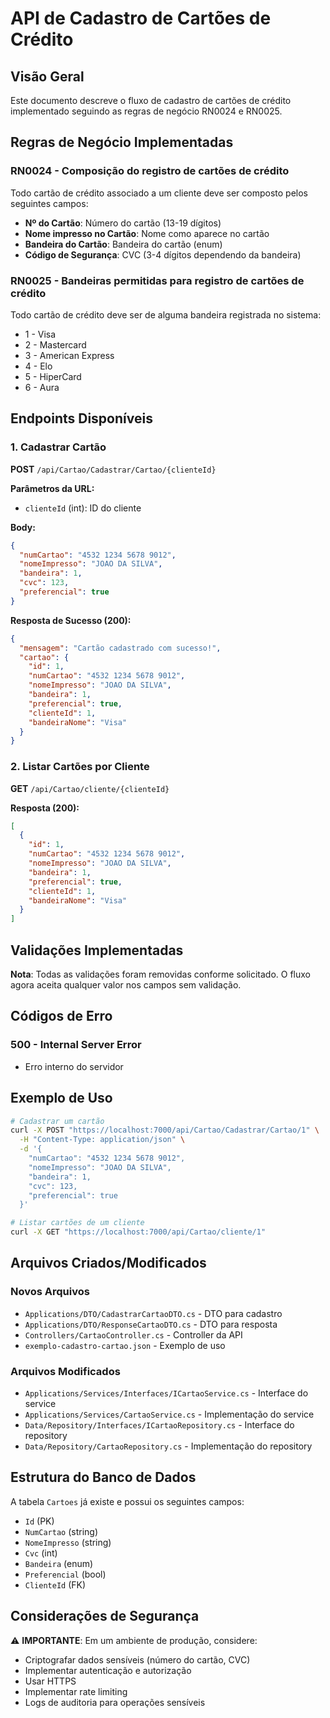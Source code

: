 # API de Cadastro de Cartões de Crédito

## Visão Geral

Este documento descreve o fluxo de cadastro de cartões de crédito implementado seguindo as regras de negócio RN0024 e RN0025.

## Regras de Negócio Implementadas

### RN0024 - Composição do registro de cartões de crédito
Todo cartão de crédito associado a um cliente deve ser composto pelos seguintes campos:
- **Nº do Cartão**: Número do cartão (13-19 dígitos)
- **Nome impresso no Cartão**: Nome como aparece no cartão
- **Bandeira do Cartão**: Bandeira do cartão (enum)
- **Código de Segurança**: CVC (3-4 dígitos dependendo da bandeira)

### RN0025 - Bandeiras permitidas para registro de cartões de crédito
Todo cartão de crédito deve ser de alguma bandeira registrada no sistema:
- 1 - Visa
- 2 - Mastercard
- 3 - American Express
- 4 - Elo
- 5 - HiperCard
- 6 - Aura

## Endpoints Disponíveis

### 1. Cadastrar Cartão
**POST** `/api/Cartao/Cadastrar/Cartao/{clienteId}`

**Parâmetros da URL:**
- `clienteId` (int): ID do cliente

**Body:**
```json
{
  "numCartao": "4532 1234 5678 9012",
  "nomeImpresso": "JOAO DA SILVA",
  "bandeira": 1,
  "cvc": 123,
  "preferencial": true
}
```

**Resposta de Sucesso (200):**
```json
{
  "mensagem": "Cartão cadastrado com sucesso!",
  "cartao": {
    "id": 1,
    "numCartao": "4532 1234 5678 9012",
    "nomeImpresso": "JOAO DA SILVA",
    "bandeira": 1,
    "preferencial": true,
    "clienteId": 1,
    "bandeiraNome": "Visa"
  }
}
```

### 2. Listar Cartões por Cliente
**GET** `/api/Cartao/cliente/{clienteId}`

**Resposta (200):**
```json
[
  {
    "id": 1,
    "numCartao": "4532 1234 5678 9012",
    "nomeImpresso": "JOAO DA SILVA",
    "bandeira": 1,
    "preferencial": true,
    "clienteId": 1,
    "bandeiraNome": "Visa"
  }
]
```



## Validações Implementadas

**Nota**: Todas as validações foram removidas conforme solicitado. O fluxo agora aceita qualquer valor nos campos sem validação.

## Códigos de Erro

### 500 - Internal Server Error
- Erro interno do servidor

## Exemplo de Uso

```bash
# Cadastrar um cartão
curl -X POST "https://localhost:7000/api/Cartao/Cadastrar/Cartao/1" \
  -H "Content-Type: application/json" \
  -d '{
    "numCartao": "4532 1234 5678 9012",
    "nomeImpresso": "JOAO DA SILVA",
    "bandeira": 1,
    "cvc": 123,
    "preferencial": true
  }'

# Listar cartões de um cliente
curl -X GET "https://localhost:7000/api/Cartao/cliente/1"
```

## Arquivos Criados/Modificados

### Novos Arquivos
- `Applications/DTO/CadastrarCartaoDTO.cs` - DTO para cadastro
- `Applications/DTO/ResponseCartaoDTO.cs` - DTO para resposta
- `Controllers/CartaoController.cs` - Controller da API
- `exemplo-cadastro-cartao.json` - Exemplo de uso

### Arquivos Modificados
- `Applications/Services/Interfaces/ICartaoService.cs` - Interface do service
- `Applications/Services/CartaoService.cs` - Implementação do service
- `Data/Repository/Interfaces/ICartaoRepository.cs` - Interface do repository
- `Data/Repository/CartaoRepository.cs` - Implementação do repository

## Estrutura do Banco de Dados

A tabela `Cartoes` já existe e possui os seguintes campos:
- `Id` (PK)
- `NumCartao` (string)
- `NomeImpresso` (string)
- `Cvc` (int)
- `Bandeira` (enum)
- `Preferencial` (bool)
- `ClienteId` (FK)

## Considerações de Segurança

⚠️ **IMPORTANTE**: Em um ambiente de produção, considere:
- Criptografar dados sensíveis (número do cartão, CVC)
- Implementar autenticação e autorização
- Usar HTTPS
- Implementar rate limiting
- Logs de auditoria para operações sensíveis
